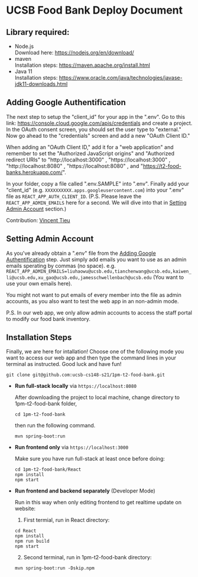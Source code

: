 # UCSB Food Bank Deploy Document

## Library required:
- Node.js<br />
  Download here: https://nodejs.org/en/download/
- maven<br />
  Installation steps: https://maven.apache.org/install.html
- Java 11<br />
Installation steps: https://www.oracle.com/java/technologies/javase-jdk11-downloads.html

## Adding Google Authentification

The next step to setup the "client_id" for your app in the ".env". Go to this link: https://console.cloud.google.com/apis/credentials and create a project. In the OAuth consent screen, you should set the user type to "external." Now go ahead to the "credentials" screen and add a new "OAuth Client ID."

When adding an "OAuth Client ID," add it for a "web application" and remember to set the "Authorized JavaScript origins" and "Authorized redirect URIs" to "http://localhost:3000" , "https://localhost:3000" , "http://localhost:8080" , "https://localhost:8080" , and "https://t2-food-banks.herokuapp.com/".

In your folder, copy a file called ".env.SAMPLE" into ".env". Finally add your "client_id" (e.g. `XXXXXXXXXX.apps.googleusercontent.com`) into your ".env" file as `REACT_APP_AUTH_CLIENT_ID`. (P.S. Please leave the `REACT_APP_ADMIN_EMAILS` here for a second. We will dive into that in [Setting Admin Account](https://github.com/ucsb-cs148-s21/1pm-t2-food-bank/blob/main/docs/DEPLOY.md#setting-admin-account) section.)

Contribution: [Vincent Tieu](https://github.com/ucsb-cs148-s21/ReactGoogleAuthStarter)

## Setting Admin Account

As you've already obtain a ".env" file from the [Adding Google Authentification](https://github.com/ucsb-cs148-s21/1pm-t2-food-bank/blob/main/docs/DEPLOY.md#adding-google-authentification) step. Just simply add emails you want to use as an admin emails sperating by commas (no space). e.g. `REACT_APP_ADMIN_EMAILS=liuhaowu@ucsb.edu,tianchenwang@ucsb.edu,kaiwen_li@ucsb.edu,xu_gao@ucsb.edu,jamesschwellenbach@ucsb.edu` (You want to use your own emails here).

You might not want to put emails of every member into the file as admin accounts, as you also want to test the web app in an non-admin mode.

P.S. In our web app, we only allow admin accounts to access the staff portal to modify our food bank inventory.

## Installation Steps

Finally, we are here for intallation! Choose one of the following mode you want to access our web app and then type the command lines in your terminal as instructed. Good luck and have fun!

    git clone git@github.com:ucsb-cs148-s21/1pm-t2-food-bank.git

- **Run full-stack locally** via `https://localhost:8080`

    After downloading the project to local machine, change directory to 1pm-t2-food-bank folder,
    ```
    cd 1pm-t2-food-bank
    ```
    
    then run the following command.
    ```
    mvn spring-boot:run
    ```

- **Run frontend only** via `https://localhost:3000` 

    Make sure you have run full-stack at least once before doing:
    ```
    cd 1pm-t2-food-bank/React
    npm install
    npm start
    ```

- **Run frontend and backend separately** (Developer Mode)

    Run in this way when only editing frontend to get realtime update on website:
    1. First termial, run in React directory:
    ```
    cd React
    npm install
    npm run build
    npm start
    ```
    2. Second terminal, run in 1pm-t2-food-bank directory:
    ```
    mvn spring-boot:run -Dskip.npm
    ```

